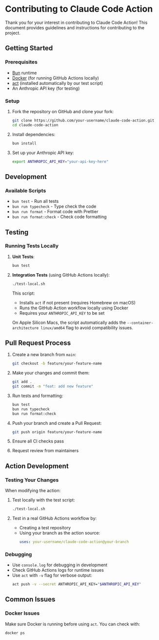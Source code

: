 # Contributing to Claude Code Action

Thank you for your interest in contributing to Claude Code Action! This document provides guidelines and instructions for contributing to the project.

## Getting Started

### Prerequisites

- [Bun](https://bun.sh/) runtime
- [Docker](https://www.docker.com/) (for running GitHub Actions locally)
- [act](https://github.com/nektos/act) (installed automatically by our test script)
- An Anthropic API key (for testing)

### Setup

1. Fork the repository on GitHub and clone your fork:

   ```bash
   git clone https://github.com/your-username/claude-code-action.git
   cd claude-code-action
   ```

2. Install dependencies:

   ```bash
   bun install
   ```

3. Set up your Anthropic API key:
   ```bash
   export ANTHROPIC_API_KEY="your-api-key-here"
   ```

## Development

### Available Scripts

- `bun test` - Run all tests
- `bun run typecheck` - Type check the code
- `bun run format` - Format code with Prettier
- `bun run format:check` - Check code formatting

## Testing

### Running Tests Locally

1. **Unit Tests**:

   ```bash
   bun test
   ```

2. **Integration Tests** (using GitHub Actions locally):

   ```bash
   ./test-local.sh
   ```

   This script:

   - Installs `act` if not present (requires Homebrew on macOS)
   - Runs the GitHub Action workflow locally using Docker
   - Requires your `ANTHROPIC_API_KEY` to be set

   On Apple Silicon Macs, the script automatically adds the `--container-architecture linux/amd64` flag to avoid compatibility issues.

## Pull Request Process

1. Create a new branch from `main`:

   ```bash
   git checkout -b feature/your-feature-name
   ```

2. Make your changes and commit them:

   ```bash
   git add .
   git commit -m "feat: add new feature"
   ```

3. Run tests and formatting:

   ```bash
   bun test
   bun run typecheck
   bun run format:check
   ```

4. Push your branch and create a Pull Request:

   ```bash
   git push origin feature/your-feature-name
   ```

5. Ensure all CI checks pass

6. Request review from maintainers

## Action Development

### Testing Your Changes

When modifying the action:

1. Test locally with the test script:

   ```bash
   ./test-local.sh
   ```

2. Test in a real GitHub Actions workflow by:
   - Creating a test repository
   - Using your branch as the action source:
     ```yaml
     uses: your-username/claude-code-action@your-branch
     ```

### Debugging

- Use `console.log` for debugging in development
- Check GitHub Actions logs for runtime issues
- Use `act` with `-v` flag for verbose output:
  ```bash
  act push -v --secret ANTHROPIC_API_KEY="$ANTHROPIC_API_KEY"
  ```

## Common Issues

### Docker Issues

Make sure Docker is running before using `act`. You can check with:

```bash
docker ps
```

